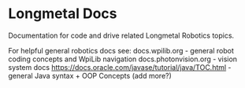 # Longmetal Docs

Documentation for code and drive related Longmetal Robotics topics.

For helpful general robotics docs see:
docs.wpilib.org - general robot coding concepts and WpiLib navigation
docs.photonvision.org - vision system docs
https://docs.oracle.com/javase/tutorial/java/TOC.html - general Java syntax + OOP Concepts
(add more?) 

